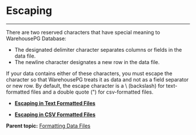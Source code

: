 # Escaping
---

There are two reserved characters that have special meaning to WarehousePG Database:

-   The designated delimiter character separates columns or fields in the data file.
-   The newline character designates a new row in the data file.

If your data contains either of these characters, you must escape the character so that WarehousePG treats it as data and not as a field separator or new row. By default, the escape character is a \\ \(backslash\) for text-formatted files and a double quote \("\) for csv-formatted files.

-   **[Escaping in Text Formatted Files](../../load/topics/g-escaping-in-text-formatted-files.html)**  

-   **[Escaping in CSV Formatted Files](../../load/topics/g-escaping-in-csv-formatted-files.html)**  


**Parent topic:** [Formatting Data Files](../../load/topics/g-formatting-data-files.html)

